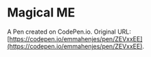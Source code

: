 # Magical ME

A Pen created on CodePen.io. Original URL: [https://codepen.io/emmahenjes/pen/ZEVxxEE](https://codepen.io/emmahenjes/pen/ZEVxxEE).

